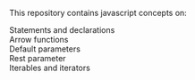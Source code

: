 This repository contains javascript concepts on:  
  
Statements and declarations  
Arrow functions  
Default parameters  
Rest parameter  
Iterables and iterators  